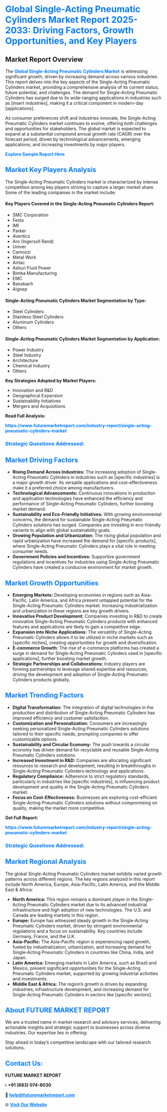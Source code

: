 <h1 style="color: #007BFF;">Global Single-Acting Pneumatic Cylinders Market Report 2025-2033: Driving Factors, Growth Opportunities, and Key Players</h1>

<section id="overview">
<h2>Market Report Overview</h2>
<p>The <a href="https://www.futuremarketreport.com/industry-report/single-acting-pneumatic-cylinders-market" style="color: #007BFF; text-decoration: none;"><strong>Global Single-Acting Pneumatic Cylinders Market</strong></a> is witnessing significant growth, driven by increasing demand across various industries. This report delves into the key aspects of the Single-Acting Pneumatic Cylinders market, providing a comprehensive analysis of its current status, future potential, and challenges. The demand for Single-Acting Pneumatic Cylinders has surged due to its wide-ranging applications in industries such as [insert industries], making it a critical component in modern-day [applications].</p>
<p>As consumer preferences shift and industries innovate, the Single-Acting Pneumatic Cylinders market continues to evolve, offering both challenges and opportunities for stakeholders. The global market is expected to expand at a substantial compound annual growth rate (CAGR) over the forecast period, driven by technological advancements, emerging applications, and increasing investments by major players.</p>
</section>

<section id="overview">
<p><a href="https://www.futuremarketreport.com/request-sample/reportId=88194" style="color: #007BFF; text-decoration: none;"><strong>Explore Sample Report Here</strong></a></p>
</section>

<section id="key-players">
<h2 style="color: #007BFF;">Market Key Players Analysis</h2>
<p>The Single-Acting Pneumatic Cylinders market is characterized by intense competition among key players striving to capture a larger market share. Some of the leading companies in the market include:</p>
<h4>Key Players Covered in the Single-Acting Pneumatic Cylinders Report:</h4>
<ul><li>SMC Corporation</li><li>Festo</li><li>IMI</li><li>Parker</li><li>Aventics</li><li>Aro (Ingersoll Rand)</li><li>Univer</li><li>Camozzi</li><li>Metal Work</li><li>Airtac</li><li>Ashun Fluid Power</li><li>Bimba Manufacturing</li><li>EMC</li><li>Bansbach</li><li>Aignep</li></ul>
<h4>Single-Acting Pneumatic Cylinders Market Segmentation by Type:</h4>
<ul><li>Steel Cylinders</li><li>Stainless Steel Cylinders</li><li>Aluminum Cylinders</li><li>Others</li></ul>

<h4>Single-Acting Pneumatic Cylinders Market Segmentation by Application:</h4>
<ul><li>Power Industry</li><li>Steel Industry</li><li>Architecture</li><li>Chemical Industry</li><li>Others</li></ul>
<p><strong>Key Strategies Adopted by Market Players:</strong></p>
<ul>
<li>Innovation and R&D</li>
<li>Geographical Expansion</li>
<li>Sustainability Initiatives</li>
<li>Mergers and Acquisitions</li>
</ul>
</section>

<section>
<p><strong>Read Full Analysis: </strong></p><a href="https://www.futuremarketreport.com/industry-report/single-acting-pneumatic-cylinders-market" style="color: #007BFF; text-decoration: none;"><strong>https://www.futuremarketreport.com/industry-report/single-acting-pneumatic-cylinders-market</strong></a>
<h3 style="color: #007BFF;">Strategic Questions Addressed:</h3>
</section>

<section id="driving-factors">
<h2 style="color: #007BFF;">Market Driving Factors</h2>
<ul>
<li><strong>Rising Demand Across Industries:</strong> The increasing adoption of Single-Acting Pneumatic Cylinders in industries such as [specific industries] is a major growth driver. Its versatile applications and cost-effectiveness make it a preferred choice among manufacturers.</li>
<li><strong>Technological Advancements:</strong> Continuous innovations in production and application technologies have enhanced the efficiency and performance of Single-Acting Pneumatic Cylinders, further boosting market demand.</li>
<li><strong>Sustainability and Eco-Friendly Initiatives:</strong> With growing environmental concerns, the demand for sustainable Single-Acting Pneumatic Cylinders solutions has surged. Companies are investing in eco-friendly variants to align with global sustainability goals.</li>
<li><strong>Growing Population and Urbanization:</strong> The rising global population and rapid urbanization have increased the demand for [specific products], where Single-Acting Pneumatic Cylinders plays a vital role in meeting consumer needs.</li>
<li><strong>Government Policies and Incentives:</strong> Supportive government regulations and incentives for industries using Single-Acting Pneumatic Cylinders have created a conducive environment for market growth.</li>
</ul>
</section>

<section id="growth-opportunities">
<h2 style="color: #007BFF;">Market Growth Opportunities</h2>
<ul>
<li><strong>Emerging Markets:</strong> Developing economies in regions such as Asia-Pacific, Latin America, and Africa present untapped potential for the Single-Acting Pneumatic Cylinders market. Increasing industrialization and urbanization in these regions are key growth drivers.</li>
<li><strong>Innovative Product Development:</strong> Companies investing in R&D to create innovative Single-Acting Pneumatic Cylinders products with enhanced features and applications are likely to gain a competitive edge.</li>
<li><strong>Expansion into Niche Applications:</strong> The versatility of Single-Acting Pneumatic Cylinders allows it to be utilized in niche markets such as [specific niches], creating opportunities for growth and diversification.</li>
<li><strong>E-commerce Growth:</strong> The rise of e-commerce platforms has created a surge in demand for Single-Acting Pneumatic Cylinders used in [specific applications], further boosting market growth.</li>
<li><strong>Strategic Partnerships and Collaborations:</strong> Industry players are forming partnerships to leverage shared expertise and resources, driving the development and adoption of Single-Acting Pneumatic Cylinders products globally.</li>
</ul>
</section>

<section id="trending-factors">
<h2 style="color: #007BFF;">Market Trending Factors</h2>
<ul>
<li><strong>Digital Transformation:</strong> The integration of digital technologies in the production and distribution of Single-Acting Pneumatic Cylinders has improved efficiency and customer satisfaction.</li>
<li><strong>Customization and Personalization:</strong> Consumers are increasingly seeking personalized Single-Acting Pneumatic Cylinders solutions tailored to their specific needs, prompting companies to offer customizable options.</li>
<li><strong>Sustainability and Circular Economy:</strong> The push towards a circular economy has driven demand for recyclable and reusable Single-Acting Pneumatic Cylinders solutions.</li>
<li><strong>Increased Investment in R&D:</strong> Companies are allocating significant resources to research and development, resulting in breakthroughs in Single-Acting Pneumatic Cylinders technology and applications.</li>
<li><strong>Regulatory Compliance:</strong> Adherence to strict regulatory standards, particularly in industries like [specific industries], is influencing product development and quality in the Single-Acting Pneumatic Cylinders market.</li>
<li><strong>Focus on Cost-Effectiveness:</strong> Businesses are exploring cost-efficient Single-Acting Pneumatic Cylinders solutions without compromising on quality, making the market more competitive.</li>
</ul>
</section>

<section>
<p><strong>Get Full Report: </strong></p><a href="https://www.futuremarketreport.com/industry-report/single-acting-pneumatic-cylinders-market" style="color: #007BFF; text-decoration: none;"><strong>https://www.futuremarketreport.com/industry-report/single-acting-pneumatic-cylinders-market</strong></a>
<h3 style="color: #007BFF;">Strategic Questions Addressed:</h3>
</section>


<section id="regional-analysis">
<h2 style="color: #007BFF;">Market Regional Analysis</h2>
<p>The global Single-Acting Pneumatic Cylinders market exhibits varied growth patterns across different regions. The key regions analyzed in this report include North America, Europe, Asia-Pacific, Latin America, and the Middle East & Africa:</p>
<ul>
<li><strong>North America:</strong> This region remains a dominant player in the Single-Acting Pneumatic Cylinders market due to its advanced industrial infrastructure and high adoption of new technologies. The U.S. and Canada are leading markets in this region.</li>
<li><strong>Europe:</strong> Europe has witnessed steady growth in the Single-Acting Pneumatic Cylinders market, driven by stringent environmental regulations and a focus on sustainability. Key countries include Germany, France, and the U.K.</li>
<li><strong>Asia-Pacific:</strong> The Asia-Pacific region is experiencing rapid growth, fueled by industrialization, urbanization, and increasing demand for Single-Acting Pneumatic Cylinders in countries like China, India, and Japan.</li>
<li><strong>Latin America:</strong> Emerging markets in Latin America, such as Brazil and Mexico, present significant opportunities for the Single-Acting Pneumatic Cylinders market, supported by growing industrial activities and investments.</li>
<li><strong>Middle East & Africa:</strong> The region’s growth is driven by expanding industries, infrastructure development, and increasing demand for Single-Acting Pneumatic Cylinders in sectors like [specific sectors].</li>
</ul>
</section>

<footer>
<h2 style="color: #007BFF;">About FUTURE MARKET REPORT</h2>
<p>We are a trusted name in market research and advisory services, delivering actionable insights and strategic support to businesses across diverse industries. Our expertise lies in offering:</p>

<p>Stay ahead in today’s competitive landscape with our tailored research solutions.</p>

<h2 style="color: #007BFF;">Contact Us:</h2>
<p><strong>FUTURE MARKET REPORT</strong></p>
<p>📞 <strong>+91 (883) 074-8030</strong></p>
<p>📧 <strong><a href="mailto:help@futuremarketreport.com" style="color: #007BFF;">help@futuremarketreport.com</a></strong></p>
<p>🌐 <strong><a href="https://www.futuremarketreport.com/" style="color: #007BFF;">Visit Our Website</a></strong></p>
</footer>